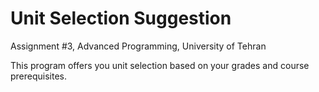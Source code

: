 # Unit Selection Suggestion
Assignment #3, Advanced Programming, University of Tehran

This program offers you unit selection based on your grades and course prerequisites.
